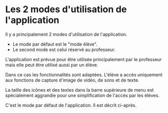 # Les 2 modes d'utilisation de l'application

Il y a principalement 2 modes d'utilisation de l'application.

- Le mode par défaut est le "mode élève".
- Le second mode est celui réservé au professeur.

L'application est prévue pour être utilisée principalement par le professeur mais elle peut être utilisé aussi par un élève.

Dans ce cas les fonctionnalités sont adaptées. L'élève a accès uniquement aux fonctions de capture d'image de vidéo, de sons et de texte. 

La taille des icônes et des textes dans la barre supérieure de menu est spécialement aggrandie pour une simplification de l'accès par les élèves.

C'est le mode par défaut de l'application. Il est décrit ci-après.


